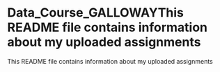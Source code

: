 # Data_Course_GALLOWAYThis README file contains information about my uploaded assignments
 This README file contains information about my uploaded assignments
